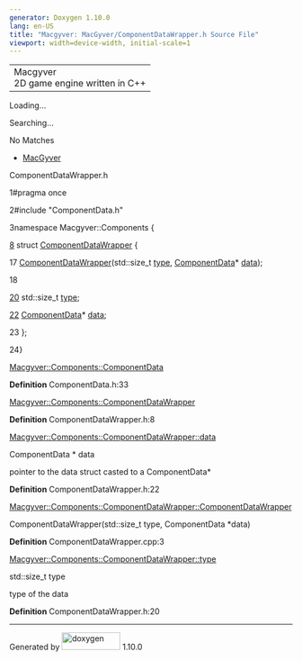 ```yaml
---
generator: Doxygen 1.10.0
lang: en-US
title: "Macgyver: MacGyver/ComponentDataWrapper.h Source File"
viewport: width=device-width, initial-scale=1
---
```


<div id="top">

<div id="titlearea">

<table data-cellspacing="0" data-cellpadding="0">
<colgroup>
<col style="width: 100%" />
</colgroup>
<tbody>
<tr id="projectrow" class="odd">
<td id="projectalign"><div id="projectname">
Macgyver
</div>
<div id="projectbrief">
2D game engine written in C++
</div></td>
</tr>
</tbody>
</table>

</div>

<div id="main-nav">

</div>

<div id="MSearchSelectWindow"
onmouseover="return searchBox.OnSearchSelectShow()"
onmouseout="return searchBox.OnSearchSelectHide()"
onkeydown="return searchBox.OnSearchSelectKey(event)">

</div>

<div id="MSearchResultsWindow">

<div id="MSearchResults">

<div class="SRPage">

<div id="SRIndex">

<div id="SRResults">

</div>

<div id="Loading" class="SRStatus">

Loading...

</div>

<div id="Searching" class="SRStatus">

Searching...

</div>

<div id="NoMatches" class="SRStatus">

No Matches

</div>

</div>

</div>

</div>

</div>

<div id="nav-path" class="navpath">

- <a href="dir_e610925873bfe0bf19b07ca2b4f6d40b.html"
  class="el">MacGyver</a>

</div>

</div>

<div class="header">

<div class="headertitle">

<div class="title">

ComponentDataWrapper.h

</div>

</div>

</div>

<div class="contents">

<div class="fragment">

<div class="line">

<span id="l00001"></span><span class="lineno">
1</span><span class="preprocessor">\#pragma once</span>

</div>

<div class="line">

<span id="l00002"></span><span class="lineno">
2</span><span class="preprocessor">\#include "ComponentData.h"</span>

</div>

<div class="line">

<span id="l00003"></span><span class="lineno">
3</span><span class="keyword">namespace </span>Macgyver::Components {

</div>

<div id="foldopen00008" class="foldopen" data-start="{" end="};">

<div class="line">

<span id="l00008"></span><span class="lineno">
<a href="struct_macgyver_1_1_components_1_1_component_data_wrapper.html"
class="line">8</a></span> <span class="keyword">struct
</span><a href="struct_macgyver_1_1_components_1_1_component_data_wrapper.html"
class="code hl_struct">ComponentDataWrapper</a> {

</div>

<div class="line">

<span id="l00017"></span><span class="lineno"> 17</span> <a
href="struct_macgyver_1_1_components_1_1_component_data_wrapper.html#a47ae3cfe3aeb685ff1cf1ba41621a580"
class="code hl_function">ComponentDataWrapper</a>(std::size_t <a
href="struct_macgyver_1_1_components_1_1_component_data_wrapper.html#a7c194cfc372ea14e845e1df08f31312d"
class="code hl_variable">type</a>,
<a href="struct_macgyver_1_1_components_1_1_component_data.html"
class="code hl_struct">ComponentData</a>\* <a
href="struct_macgyver_1_1_components_1_1_component_data_wrapper.html#a3da08c4e9c2b35a3b8e07938ea35a024"
class="code hl_variable">data</a>);

</div>

<div class="line">

<span id="l00018"></span><span class="lineno"> 18</span>

</div>

<div class="line">

<span id="l00020"></span><span class="lineno"> <a
href="struct_macgyver_1_1_components_1_1_component_data_wrapper.html#a7c194cfc372ea14e845e1df08f31312d"
class="line">20</a></span> std::size_t <a
href="struct_macgyver_1_1_components_1_1_component_data_wrapper.html#a7c194cfc372ea14e845e1df08f31312d"
class="code hl_variable">type</a>;

</div>

<div class="line">

<span id="l00022"></span><span class="lineno"> <a
href="struct_macgyver_1_1_components_1_1_component_data_wrapper.html#a3da08c4e9c2b35a3b8e07938ea35a024"
class="line">22</a></span>
<a href="struct_macgyver_1_1_components_1_1_component_data.html"
class="code hl_struct">ComponentData</a>\* <a
href="struct_macgyver_1_1_components_1_1_component_data_wrapper.html#a3da08c4e9c2b35a3b8e07938ea35a024"
class="code hl_variable">data</a>;

</div>

<div class="line">

<span id="l00023"></span><span class="lineno"> 23</span> };

</div>

</div>

<div class="line">

<span id="l00024"></span><span class="lineno"> 24</span>}

</div>

<div id="astruct_macgyver_1_1_components_1_1_component_data_html"
class="ttc">

<div class="ttname">

[Macgyver::Components::ComponentData](struct_macgyver_1_1_components_1_1_component_data.html)

</div>

<div class="ttdef">

**Definition** ComponentData.h:33

</div>

</div>

<div id="astruct_macgyver_1_1_components_1_1_component_data_wrapper_html"
class="ttc">

<div class="ttname">

[Macgyver::Components::ComponentDataWrapper](struct_macgyver_1_1_components_1_1_component_data_wrapper.html)

</div>

<div class="ttdef">

**Definition** ComponentDataWrapper.h:8

</div>

</div>

<div id="astruct_macgyver_1_1_components_1_1_component_data_wrapper_html_a3da08c4e9c2b35a3b8e07938ea35a024"
class="ttc">

<div class="ttname">

[Macgyver::Components::ComponentDataWrapper::data](struct_macgyver_1_1_components_1_1_component_data_wrapper.html#a3da08c4e9c2b35a3b8e07938ea35a024)

</div>

<div class="ttdeci">

ComponentData \* data

</div>

<div class="ttdoc">

pointer to the data struct casted to a ComponentData\*

</div>

<div class="ttdef">

**Definition** ComponentDataWrapper.h:22

</div>

</div>

<div id="astruct_macgyver_1_1_components_1_1_component_data_wrapper_html_a47ae3cfe3aeb685ff1cf1ba41621a580"
class="ttc">

<div class="ttname">

[Macgyver::Components::ComponentDataWrapper::ComponentDataWrapper](struct_macgyver_1_1_components_1_1_component_data_wrapper.html#a47ae3cfe3aeb685ff1cf1ba41621a580)

</div>

<div class="ttdeci">

ComponentDataWrapper(std::size_t type, ComponentData \*data)

</div>

<div class="ttdef">

**Definition** ComponentDataWrapper.cpp:3

</div>

</div>

<div id="astruct_macgyver_1_1_components_1_1_component_data_wrapper_html_a7c194cfc372ea14e845e1df08f31312d"
class="ttc">

<div class="ttname">

[Macgyver::Components::ComponentDataWrapper::type](struct_macgyver_1_1_components_1_1_component_data_wrapper.html#a7c194cfc372ea14e845e1df08f31312d)

</div>

<div class="ttdeci">

std::size_t type

</div>

<div class="ttdoc">

type of the data

</div>

<div class="ttdef">

**Definition** ComponentDataWrapper.h:20

</div>

</div>

</div>

</div>

------------------------------------------------------------------------

<span class="small">Generated
by [<img src="doxygen.svg" class="footer" width="104" height="31"
alt="doxygen" />](https://www.doxygen.org/index.html) 1.10.0</span>

